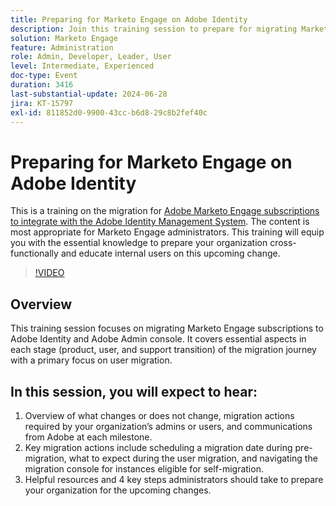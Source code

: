 ```yaml
---
title: Preparing for Marketo Engage on Adobe Identity
description: Join this training session to prepare for migrating Marketo Engage subscriptions to Adobe Identity, focusing on user migration, key actions, and essential resources for administrators, with guidance on navigating the migration console and understanding changes at each milestone.
solution: Marketo Engage
feature: Administration
role: Admin, Developer, Leader, User
level: Intermediate, Experienced
doc-type: Event
duration: 3416
last-substantial-update: 2024-06-28
jira: KT-15797
exl-id: 811852d0-9900-43cc-b6d8-29c8b2fef40c
---
```

# Preparing for Marketo Engage on Adobe Identity

This is a training on the migration for [Adobe Marketo Engage subscriptions to integrate with the Adobe Identity Management System](https://experienceleague.adobe.com/en/docs/marketo/using/product-docs/administration/marketo-with-adobe-identity/adobe-identity-management-overview). The content is most appropriate for Marketo Engage administrators. This training will equip you with the essential knowledge to prepare your organization cross-functionally and educate internal users on this upcoming change.


>[!VIDEO](https://video.tv.adobe.com/v/3430920/?learn=on)

## Overview

This training session focuses on migrating Marketo Engage subscriptions to Adobe Identity and Adobe Admin console. It covers essential aspects in each stage (product, user, and support transition) of the migration journey with a primary focus on user migration.

## In this session, you will expect to hear:

1. Overview of what changes or does not change, migration actions required by your organization’s admins or users, and communications from Adobe at each milestone.
1. Key migration actions include scheduling a migration date during pre-migration, what to expect during the user migration, and navigating the migration console for instances eligible for self-migration.
1. Helpful resources and 4 key steps administrators should take to prepare your organization for the upcoming changes.
